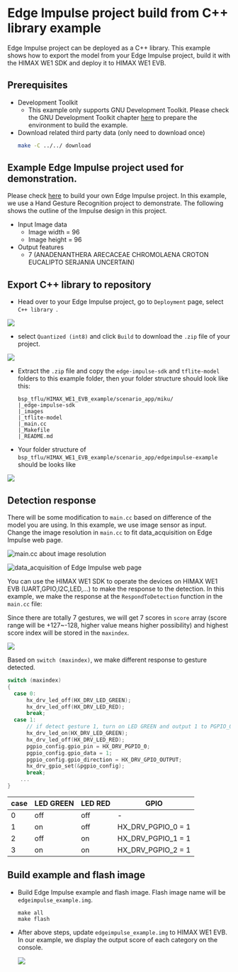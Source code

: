 # Edge Impulse project build from C++ library example
Edge Impulse project can be deployed as a C++ library. This example shows how to export the model from your Edge Impulse project, build it with the HIMAX WE1 SDK and deploy it to HIMAX WE1 EVB. 

## Prerequisites
- Development Toolkit
  - This example only supports GNU Development Toolkit. Please check the GNU Development Toolkit chapter [here](https://github.com/HimaxWiseEyePlus/himax_tflm#prerequisites) to prepare the environment to build the example.
- Download related third party data (only need to download once)
    ```bash
    make -C ../../ download
    ```

## Example Edge Impulse project used for demonstration.
Please check [here](https://docs.edgeimpulse.com/docs) to build your own Edge Impulse project. In this example, we use a Hand Gesture Recognition project to demonstrate. The following shows the outline of the Impulse design in this project.
- Input Image data
  - Image width = 96
  - Image height = 96
- Output features
  - 7 (ANADENANTHERA ARECACEAE CHROMOLAENA	CROTON	EUCALIPTO	SERJANIA	UNCERTAIN)



## Export C++ library to repository
- Head over to your Edge Impulse project, go to `Deployment` page, select `C++ library `. 

![](images/deployment.png)

- select `Quantized (int8)` and click `Build` to download the `.zip` file of your project.

![](images/deployment_EON.png)

- Extract the `.zip` file and copy the `edge-impulse-sdk` and `tflite-model` folders to this example folder, then your folder structure should look like this:
    ```
    bsp_tflu/HIMAX_WE1_EVB_example/scenario_app/miku/
    |_edge-impulse-sdk
    |_images
    |_tflite-model
    |_main.cc
    |_Makefile
    |_README.md
    ```
- Your folder structure of `bsp_tflu/HIMAX_WE1_EVB_example/scenario_app/edgeimpulse-example` should be looks like 

![](images/folder_structure.png)


## Detection response
There will be some modification to `main.cc` based on difference of the model you are using.
In this example, we use image sensor as input. Change the image resolution in `main.cc` to fit data_acquisition on Edge Impulse web page.

![main.cc about image resolution](images/image_res_in_main.png)

![data_acquisition of Edge Impulse web page](images/data_acquisition.png)




You can use the HIMAX WE1 SDK to operate the devices on HIMAX WE1 EVB (UART,GPIO,I2C,LED,...) to make the response to the detection. In this example, we make the response at the `RespondToDetection` function in the `main.cc` file:

Since there are totally 7 gestures, we will get 7 scores in `score` array (score range will be +127~-128, higher value means higher possibility) and highest score index will be stored in the `maxindex`.

![](images/scores_in_main.png)

Based on `switch (maxindex)`, we make different response to gesture detected.

```c++
switch (maxindex)
{
  case 0:
      hx_drv_led_off(HX_DRV_LED_GREEN);
      hx_drv_led_off(HX_DRV_LED_RED);
      break;
  case 1:
      // if detect gesture 1, turn on LED GREEN and output 1 to PGPIO_0
      hx_drv_led_on(HX_DRV_LED_GREEN);
      hx_drv_led_off(HX_DRV_LED_RED);
      pgpio_config.gpio_pin = HX_DRV_PGPIO_0;
      pgpio_config.gpio_data = 1;
      pgpio_config.gpio_direction = HX_DRV_GPIO_OUTPUT;
      hx_drv_gpio_set(&pgpio_config);
      break;
    ...
}
```


|case|LED GREEN|LED RED|GPIO|
|----------|--|--|--|
|0|off|off|- |
|1|on|off|HX_DRV_PGPIO_0 = 1 |
|2|off|on|HX_DRV_PGPIO_1 = 1 |
|3|on|on|HX_DRV_PGPIO_2 = 1 |


## Build example and flash image
- Build Edge Impulse example and flash image. Flash image name will be `edgeimpulse_example.img`. 
    ```
    make all
    make flash
    ```
- After above steps, update `edgeimpulse_example.img` to HIMAX WE1 EVB. In our example, we display the output score of each category on the console.

  ![](images/res.png) 